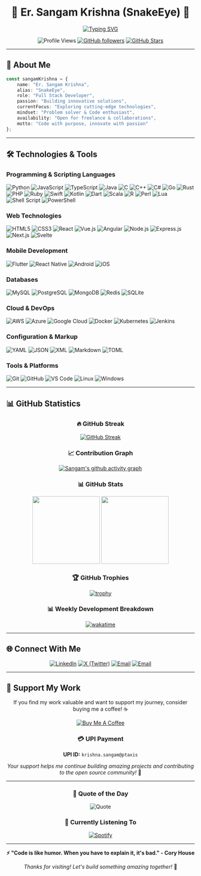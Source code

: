 <div align="center">

# 🚀 Er. Sangam Krishna (SnakeEye) 🐍

[![Typing SVG](https://readme-typing-svg.herokuapp.com?font=Fira+Code&size=30&duration=3000&pause=1000&color=00F7FF&center=true&vCenter=true&width=600&lines=Full+Stack+Developer;Problem+Solver;Code+Enthusiast;Innovation+Seeker)](https://git.io/typing-svg)

![Profile Views](https://komarev.com/ghpvc/?username=SnakeEye-sudo&color=brightgreen&style=flat-square)
[![GitHub followers](https://img.shields.io/github/followers/SnakeEye-sudo?label=Followers&style=social)](https://github.com/SnakeEye-sudo?tab=followers)
[![GitHub Stars](https://img.shields.io/github/stars/SnakeEye-sudo?label=Profile%20Stars&style=social)](https://github.com/SnakeEye-sudo)

</div>

---

## 🎯 About Me

```typescript
const sangamKrishna = {
    name: "Er. Sangam Krishna",
    alias: "SnakeEye",
    role: "Full Stack Developer",
    passion: "Building innovative solutions",
    currentFocus: "Exploring cutting-edge technologies",
    mindset: "Problem solver & Code enthusiast",
    availability: "Open for freelance & collaborations",
    motto: "Code with purpose, innovate with passion"
};
```

---

## 🛠️ Technologies & Tools

### Programming & Scripting Languages
![Python](https://img.shields.io/badge/-Python-3776AB?style=flat-square&logo=Python&logoColor=white)
![JavaScript](https://img.shields.io/badge/-JavaScript-F7DF1E?style=flat-square&logo=JavaScript&logoColor=black)
![TypeScript](https://img.shields.io/badge/-TypeScript-007ACC?style=flat-square&logo=TypeScript&logoColor=white)
![Java](https://img.shields.io/badge/-Java-ED8B00?style=flat-square&logo=Java&logoColor=white)
![C](https://img.shields.io/badge/-C-A8B9CC?style=flat-square&logo=C&logoColor=white)
![C++](https://img.shields.io/badge/-C++-00599C?style=flat-square&logo=C%2B%2B&logoColor=white)
![C#](https://img.shields.io/badge/-C%23-239120?style=flat-square&logo=C-Sharp&logoColor=white)
![Go](https://img.shields.io/badge/-Go-00ADD8?style=flat-square&logo=Go&logoColor=white)
![Rust](https://img.shields.io/badge/-Rust-000000?style=flat-square&logo=Rust&logoColor=white)
![PHP](https://img.shields.io/badge/-PHP-777BB4?style=flat-square&logo=PHP&logoColor=white)
![Ruby](https://img.shields.io/badge/-Ruby-CC342D?style=flat-square&logo=Ruby&logoColor=white)
![Swift](https://img.shields.io/badge/-Swift-FA7343?style=flat-square&logo=Swift&logoColor=white)
![Kotlin](https://img.shields.io/badge/-Kotlin-0095D5?style=flat-square&logo=Kotlin&logoColor=white)
![Dart](https://img.shields.io/badge/-Dart-0175C2?style=flat-square&logo=Dart&logoColor=white)
![Scala](https://img.shields.io/badge/-Scala-DC322F?style=flat-square&logo=Scala&logoColor=white)
![R](https://img.shields.io/badge/-R-276DC3?style=flat-square&logo=R&logoColor=white)
![Perl](https://img.shields.io/badge/-Perl-39457E?style=flat-square&logo=Perl&logoColor=white)
![Lua](https://img.shields.io/badge/-Lua-2C2D72?style=flat-square&logo=Lua&logoColor=white)
![Shell Script](https://img.shields.io/badge/-Shell_Script-121011?style=flat-square&logo=GNU-Bash&logoColor=white)
![PowerShell](https://img.shields.io/badge/-PowerShell-5391FE?style=flat-square&logo=PowerShell&logoColor=white)

### Web Technologies
![HTML5](https://img.shields.io/badge/-HTML5-E34F26?style=flat-square&logo=HTML5&logoColor=white)
![CSS3](https://img.shields.io/badge/-CSS3-1572B6?style=flat-square&logo=CSS3&logoColor=white)
![React](https://img.shields.io/badge/-React-61DAFB?style=flat-square&logo=React&logoColor=black)
![Vue.js](https://img.shields.io/badge/-Vue.js-4FC08D?style=flat-square&logo=Vue.js&logoColor=white)
![Angular](https://img.shields.io/badge/-Angular-DD0031?style=flat-square&logo=Angular&logoColor=white)
![Node.js](https://img.shields.io/badge/-Node.js-339933?style=flat-square&logo=Node.js&logoColor=white)
![Express.js](https://img.shields.io/badge/-Express.js-000000?style=flat-square&logo=Express&logoColor=white)
![Next.js](https://img.shields.io/badge/-Next.js-000000?style=flat-square&logo=Next.js&logoColor=white)
![Svelte](https://img.shields.io/badge/-Svelte-FF3E00?style=flat-square&logo=Svelte&logoColor=white)

### Mobile Development
![Flutter](https://img.shields.io/badge/-Flutter-02569B?style=flat-square&logo=Flutter&logoColor=white)
![React Native](https://img.shields.io/badge/-React_Native-61DAFB?style=flat-square&logo=React&logoColor=black)
![Android](https://img.shields.io/badge/-Android-3DDC84?style=flat-square&logo=Android&logoColor=white)
![iOS](https://img.shields.io/badge/-iOS-000000?style=flat-square&logo=iOS&logoColor=white)

### Databases
![MySQL](https://img.shields.io/badge/-MySQL-4479A1?style=flat-square&logo=MySQL&logoColor=white)
![PostgreSQL](https://img.shields.io/badge/-PostgreSQL-336791?style=flat-square&logo=PostgreSQL&logoColor=white)
![MongoDB](https://img.shields.io/badge/-MongoDB-47A248?style=flat-square&logo=MongoDB&logoColor=white)
![Redis](https://img.shields.io/badge/-Redis-DC382D?style=flat-square&logo=Redis&logoColor=white)
![SQLite](https://img.shields.io/badge/-SQLite-003B57?style=flat-square&logo=SQLite&logoColor=white)

### Cloud & DevOps
![AWS](https://img.shields.io/badge/-AWS-232F3E?style=flat-square&logo=Amazon-AWS&logoColor=white)
![Azure](https://img.shields.io/badge/-Azure-0089D0?style=flat-square&logo=Microsoft-Azure&logoColor=white)
![Google Cloud](https://img.shields.io/badge/-Google_Cloud-4285F4?style=flat-square&logo=Google-Cloud&logoColor=white)
![Docker](https://img.shields.io/badge/-Docker-2496ED?style=flat-square&logo=Docker&logoColor=white)
![Kubernetes](https://img.shields.io/badge/-Kubernetes-326CE5?style=flat-square&logo=Kubernetes&logoColor=white)
![Jenkins](https://img.shields.io/badge/-Jenkins-D24939?style=flat-square&logo=Jenkins&logoColor=white)

### Configuration & Markup
![YAML](https://img.shields.io/badge/-YAML-CB171E?style=flat-square&logo=YAML&logoColor=white)
![JSON](https://img.shields.io/badge/-JSON-000000?style=flat-square&logo=JSON&logoColor=white)
![XML](https://img.shields.io/badge/-XML-FF6600?style=flat-square&logo=XML&logoColor=white)
![Markdown](https://img.shields.io/badge/-Markdown-000000?style=flat-square&logo=Markdown&logoColor=white)
![TOML](https://img.shields.io/badge/-TOML-9C4121?style=flat-square&logo=TOML&logoColor=white)

### Tools & Platforms
![Git](https://img.shields.io/badge/-Git-F05032?style=flat-square&logo=Git&logoColor=white)
![GitHub](https://img.shields.io/badge/-GitHub-181717?style=flat-square&logo=GitHub&logoColor=white)
![VS Code](https://img.shields.io/badge/-VS_Code-007ACC?style=flat-square&logo=Visual-Studio-Code&logoColor=white)
![Linux](https://img.shields.io/badge/-Linux-FCC624?style=flat-square&logo=Linux&logoColor=black)
![Windows](https://img.shields.io/badge/-Windows-0078D6?style=flat-square&logo=Windows&logoColor=white)

---

## 📊 GitHub Statistics

<div align="center">

### 🔥 GitHub Streak
[![GitHub Streak](https://streak-stats.demolab.com/?user=SnakeEye-sudo&theme=radical&hide_border=true)](https://git.io/streak-stats)

### 📈 Contribution Graph
[![Sangam's github activity graph](https://github-readme-activity-graph.vercel.app/graph?username=SnakeEye-sudo&theme=react-dark&hide_border=true)](https://github.com/ashutosh00710/github-readme-activity-graph)

### 📊 GitHub Stats
<img height="180em" src="https://github-readme-stats.vercel.app/api?username=SnakeEye-sudo&show_icons=true&hide_border=true&theme=radical&include_all_commits=true&count_private=true"/>
<img height="180em" src="https://github-readme-stats.vercel.app/api/top-langs/?username=SnakeEye-sudo&layout=compact&hide_border=true&theme=radical&include_all_commits=true&count_private=true&langs_count=20"/>

### 🏆 GitHub Trophies
[![trophy](https://github-profile-trophy.vercel.app/?username=SnakeEye-sudo&theme=radical&no-frame=true&no-bg=true&margin-w=4)](https://github.com/ryo-ma/github-profile-trophy)

### 📊 Weekly Development Breakdown
[![wakatime](https://github-readme-stats.vercel.app/api/wakatime?username=SnakeEye&theme=radical&hide_border=true&layout=compact)](https://github.com/anuraghazra/github-readme-stats)

</div>

---

## 🌐 Connect With Me

<div align="center">

[![LinkedIn](https://img.shields.io/badge/-LinkedIn-0A66C2?style=for-the-badge&logo=LinkedIn&logoColor=white)](https://www.linkedin.com/in/sangam-k-799ba8373/)
[![X (Twitter)](https://img.shields.io/badge/-X-000000?style=for-the-badge&logo=X&logoColor=white)](https://x.com/SangamKrishna3)
[![Email](https://img.shields.io/badge/-Email-EA4335?style=for-the-badge&logo=Gmail&logoColor=white)](mailto:Krishna.sangam11@gmail.com)
[![Email](https://img.shields.io/badge/-Zoho_Mail-D22128?style=for-the-badge&logo=Zoho&logoColor=white)](mailto:sangam.krishna@zohomail.in)

</div>

---

## 💎 Support My Work

<div align="center">

If you find my work valuable and want to support my journey, consider buying me a coffee! ☕

[![Buy Me A Coffee](https://img.shields.io/badge/-Buy_Me_A_Coffee-FFDD00?style=for-the-badge&logo=buy-me-a-coffee&logoColor=black)](https://buymeacoffee.com/snakeeye)

### 💳 UPI Payment
**UPI ID:** `krishna.sangam@ptaxis`

*Your support helps me continue building amazing projects and contributing to the open source community!* 🚀

</div>

---

<div align="center">

### 💭 Quote of the Day
![Quote](https://quotes-github-readme.vercel.app/api?type=horizontal&theme=radical)

### 🎵 Currently Listening To
[![Spotify](https://novatorem.vercel.app/api/spotify)](https://open.spotify.com/user/31k6tbzrizbatvyp2iwpup7qw3my)

---

**⚡ "Code is like humor. When you have to explain it, it's bad." - Cory House**

*Thanks for visiting! Let's build something amazing together!* 🚀

</div>
